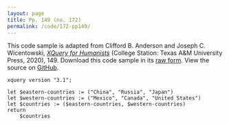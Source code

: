```yaml
---
layout: page
title: Pp. 149 (no. 172)
permalink: /code/172-pp149/
---
```


This code sample is adapted from Clifford B. Anderson and Joseph C. Wicentowski, 
[_XQuery for Humanists_](/) (College Station: Texas A&M University Press, 2020), 149. 
Download this code sample in its [raw form](/code/172-pp149/172-pp149.xq).
View the source on [GitHub](https://github.com/coding4humanists/xquery4humanists/blob/release/code/172-pp149/172-pp149.xq).

```xquery
xquery version "3.1";

let $eastern-countries := ("China", "Russia", "Japan")
let $western-countries := ("Mexico", "Canada", "United States")
let $countries := ($eastern-countries, $western-countries)
return
    $countries
```  

